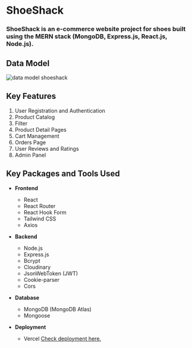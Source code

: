 # ShoeShack
### ShoeShack is an e-commerce website project for shoes built using the MERN stack (MongoDB, Express.js, React.js, Node.js).

## Data Model
![data model shoeshack](https://github.com/Sach-123/ShoeShack/assets/93433440/1716a7d4-9426-421c-9ab1-ce33b9042a5f)

## Key Features
1. User Registration and Authentication
2. Product Catalog
3. Filter
4. Product Detail Pages
5. Cart Management
6. Orders Page
7. User Reviews and Ratings
8. Admin Panel

## Key Packages and Tools Used
- **Frontend**
  - React
  - React Router
  - React Hook Form
  - Tailwind CSS
  - Axios

- **Backend**
  - Node.js
  - Express.js
  - Bcrypt
  - Cloudinary
  - JsonWebToken (JWT)
  - Cookie-parser
  - Cors

- **Database**
  - MongoDB (MongoDB Atlas)
  - Mongoose

- **Deployment**
  - Vercel [Check deployment here.](https://shoe-shack-frontend.vercel.app)
